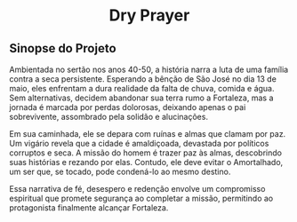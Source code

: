 <h1 align="center"> Dry Prayer </h1>

## Sinopse do Projeto
Ambientada no sertão nos anos 40-50, a história narra a luta de uma família contra a seca persistente. Esperando a bênção de São José no dia 13 de maio, eles enfrentam a dura realidade da falta de chuva, comida e água. Sem alternativas, decidem abandonar sua terra rumo a Fortaleza, mas a jornada é marcada por perdas dolorosas, deixando apenas o pai sobrevivente, assombrado pela solidão e alucinações.

Em sua caminhada, ele se depara com ruínas e almas que clamam por paz. Um vigário revela que a cidade é amaldiçoada, devastada por políticos corruptos e seca. A missão do homem é trazer paz às almas, descobrindo suas histórias e rezando por elas. Contudo, ele deve evitar o Amortalhado, um ser que, se tocado, pode condená-lo ao mesmo destino.

Essa narrativa de fé, desespero e redenção envolve um compromisso espiritual que promete segurança ao completar a missão, permitindo ao protagonista finalmente alcançar Fortaleza.
